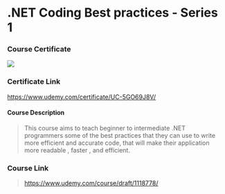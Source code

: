 # .NET Coding Best practices - Series 1

### Course Certificate
![](https://udemy-certificate.s3.amazonaws.com/image/UC-5GO69J8V.jpg?l=null)

### Certificate Link
https://www.udemy.com/certificate/UC-5GO69J8V/

#### Course Description
> This course aims to teach beginner to intermediate .NET programmers some of the best practices that they can use to write more efficient and accurate code, that will make their application more readable , faster , and efficient.

### Course Link
> https://www.udemy.com/course/draft/1118778/
